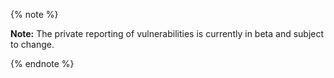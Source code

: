 {% note %}

**Note:** The private reporting of vulnerabilities is currently in beta and subject to change. 

{% endnote %}